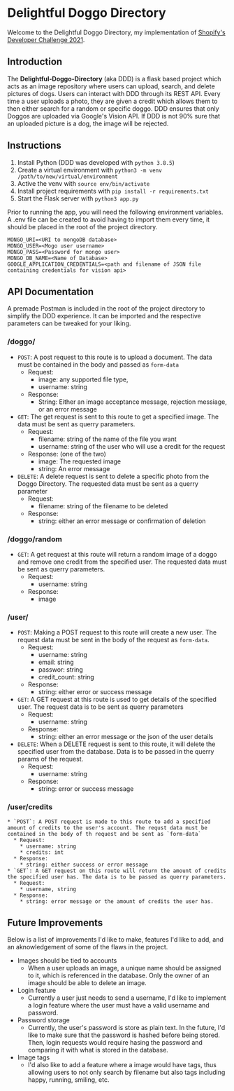 
# Delightful Doggo Directory
Welcome to the Delightful Doggo Directory, my implementation of [Shopify's Developer Challenge 2021](https://docs.google.com/document/d/1ZKRywXQLZWOqVOHC4JkF3LqdpO3Llpfk_CkZPR8bjak/edit).

## Introduction
The __Delightful-Doggo-Directory__ (aka DDD) is a flask based project which acts as an image repository where users can upload, search, and delete pictures of dogs. Users can interact with DDD through its REST API. Every time a user uploads a photo, they are given a credit which allows them to then either search for a random or specific doggo. DDD ensures that only Doggos are uploaded via Google's Vision API. If DDD is not 90% sure that an uploaded picture is a dog, the image will be rejected. 

## Instructions
1) Install Python (DDD was developed with `python 3.8.5`)
2) Create a virtual environment with `python3 -m venv /path/to/new/virtual/environment`
3) Active the venv with `source env/bin/activate`
4) Install project requirements with `pip install -r requirements.txt`
5) Start the Flask server with `python3 app.py`
   
Prior to running the app, you will need the following environment variables. A .env file can be created to avoid having to import them every time, it should be placed in the root of the project directory. 
```
MONGO_URI=<URI to mongoDB database>
MONGO_USER=<Mogo user username>
MONGO_PASS=<Password for mongo user>
MONGO_DB_NAME=<Name of Database>
GOOGLE_APPLICATION_CREDENTIALS=<path and filename of JSON file containing credentials for vision api>
```

## API Documentation

A premade Postman is included in the root of the project directory to simplify the DDD experience. It can be imported and the respective parameters can be tweaked for your liking. 

### /doggo/
   * `POST`: A post request to this route is to upload a document. The data must be contained in the body and passed as `form-data`
     * Request:
       * image: any supported file type,
       * username: string
     * Response:
       * String: Either an image acceptance message, rejection messiage, or an error message
   * `GET`: The get request is sent to this route to get a specified image. The data must be sent as querry parameters. 
     * Request:
       * filename: string of the name of the file you want
       * username: string of the user who will use a credit for the request
     * Response: (one of the two)
       * image: The requested image
       * string: An error message
   * `DELETE`: A delete request is sent to delete a specific photo from the Doggo Directory. The requested data must be sent as a querry parameter
     * Request:
       * filename: string of the filename to be deleted
     * Response:
       * string: either an error message or confirmation of deletion
  
  ### /doggo/random
  * `GET`: A get request at this route will return a random image of a doggo and remove one credit from the specified user. The requested data must be sent as querry parameters.
    * Request:
      * username: string
    * Response:
      * image
  
  ### /user/
   * `POST`: Making a POST request to this route will create a new user. The request data must be sent in the body of the request as `form-data`. 
     * Request:
       * username: string
       * email: string
       * passwor: string
       * credit_count: string
     * Response:
       * string: either error or success message
   * `GET`: A GET request at this route is used to get details of the specified user. The request data is to be sent as querry parameters
     * Request:
       * username: string
     * Response: 
       * string: either an error message or the json of the user details
   * `DELETE`: When a DELETE request is sent to this route, it will delete the specified user from the database. Data is to be passed in the querry params of the request. 
     * Request:
       * username: string
     * Response:
       * string: error or success message

  ### /user/credits
    * `POST`: A POST request is made to this route to add a specified amount of credits to the user's account. The requst data must be contained in the body of th request and be sent as `form-data`
      * Request:
        * username: string
        * credits: int
      * Response:
        * string: either success or error message
    * `GET`: A GET request on this route will return the amount of credits the specified user has. The data is to be passed as querry parameters. 
      * Request:
        * username, string
      * Response:
        * string: error message or the amount of credits the user has. 


## Future Improvements
Below is a list of improvements I'd like to make, features I'd like to add, and an aknowledgement of some of the flaws in the project. 

* Images should be tied to accounts
  * When a user uploads an image, a unique name should be assigned to it, which is referenced in the database. Only the owner of an image should be able to delete an image. 
* Login feature
  * Currently a user just needs to send a username, I'd like to implement a login feature where the user must have a valid username and password. 
* Password storage
  * Currently, the user's password is store as plain text. In the future, I'd like to make sure that the password is hashed before being stored. Then, login requests would require hasing the password and comparing it with what is stored in the database.
* Image tags
  * I'd also like to add a feature where a image would have tags, thus allowing users to not only search by filename but also tags including happy, running, smiling, etc. 
